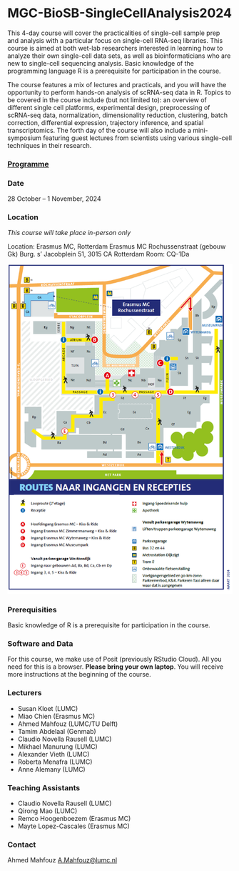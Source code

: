 # MGC-BioSB-SingleCellAnalysis2024

This 4-day course will cover the practicalities of single-cell sample prep and analysis with a particular focus on single-cell RNA-seq libraries. This course is aimed at both wet-lab researchers interested in learning how to analyze their own single-cell data sets, as well as bioinformaticians who are new to single-cell sequencing analysis. Basic knowledge of the programming language R is a prerequisite for participation in the course.

The course features a mix of lectures and practicals, and you will have the opportunity to perform hands-on analysis of scRNA-seq data in R. Topics to be covered in the course include (but not limited to): an overview of different single cell platforms, experimental design, preprocessing of scRNA-seq data, normalization, dimensionality reduction, clustering, batch correction, differential expression, trajectory inference, and spatial transcriptomics. The forth day of the course will also include a mini-symposium featuring guest lectures from scientists using various single-cell techniques in their research.

### [Programme](Programme.md)

### Date
28 October – 1 November, 2024

### Location
*This course will take place in-person only*

Location: Erasmus MC, Rotterdam 
Erasmus MC Rochussenstraat (gebouw Gk)
Burg. s’ Jacobplein 51, 3015 CA Rotterdam
Room: CQ-1Da

![image](./Gebouw_GK.PNG)

### Prerequisities
Basic knowledge of R is a prerequisite for participation in the course.

### Software and Data
For this course, we make use of Posit (previously RStudio Cloud). All you need for this is a browser. **Please bring your own laptop**. You will receive more instructions at the beginning of the course.

### Lecturers
- Susan Kloet (LUMC)
- Miao Chien (Erasmus MC)
- Ahmed Mahfouz (LUMC/TU Delft)
- Tamim Abdelaal (Genmab)
- Claudio Novella Rausell (LUMC)
- Mikhael Manurung (LUMC)
- Alexander Vieth (LUMC)
- Roberta Menafra (LUMC)
- Anne Alemany (LUMC)

### Teaching Assistants
- Claudio Novella Rausell (LUMC)
- Qirong Mao (LUMC)
- Remco Hoogenboezem (Erasmus MC)
- Mayte Lopez-Cascales (Erasmus MC)

### Contact
Ahmed Mahfouz <A.Mahfouz@lumc.nl>
